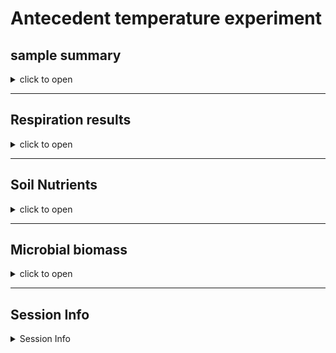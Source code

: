 Antecedent temperature experiment
================

## sample summary

<details>
<summary>
click to open
</summary>

Soils from northwest Alaska were homogenized and pre-incubated at -2 and
-6 degrees Celsius for three months after which they were incubated at
2,4,6,8,10 degrees Celsius for one week. After the week long incubation
soils were extracted using 0.5M K2SO4, and chloroform extracted to
measure microbial biomass and nutrient concentrations. Sub-samples were
also sent to PNNL for more comprehensive analysis of organic matter
using FTICR, NMR, GC-MS and LC-MS techniques. Lipidomics were also
performed to ascertain if there were any significant shifts lipids.

| Replicate | Pre.incubation | Incubation.ID | Incubation.temperauture | ID              | UUID                                 | X   |
|----------:|---------------:|:--------------|------------------------:|:----------------|:-------------------------------------|:----|
|         1 |             -2 | A             |                       2 | A-2-1           | 8656c258-a0e4-4755-81ed-f1d862112621 | NA  |
|         2 |             -2 | A             |                       2 | A-2-2           | 04cbe581-cd60-44ff-8322-e3c9d0f83b9b | NA  |
|         3 |             -2 | A             |                       2 | A-2-3           | 5476356e-c64f-4057-80c1-f75c811fd36e | NA  |
|         1 |             -6 | A             |                       2 | A-6-1           | 23e00139-06b9-4e24-9999-02f36c313389 | NA  |
|         2 |             -6 | A             |                       2 | A-6-2           | 0377bae3-d808-4dde-a8a3-9b68d5ef26de | NA  |
|         3 |             -6 | A             |                       2 | A-6-3           | 537028bc-b721-4650-9b07-7e9a120a86d5 | NA  |
|         1 |             -2 | B             |                       4 | B-2-1           | 440dba45-293d-4a1b-bd7e-25ab39357fa2 | NA  |
|         2 |             -2 | B             |                       4 | B-2-2           | 8245ad28-be7f-4252-a46d-5fd861c420f5 | NA  |
|         3 |             -2 | B             |                       4 | B-2-3           | 1d3baff5-e4c8-4a89-a6c1-8cff831fec47 | NA  |
|         1 |             -6 | B             |                       4 | B-6-1           | a045cdb7-4657-4366-ab08-a49b9c9780ae | NA  |
|         2 |             -6 | B             |                       4 | B-6-2           | ed8616cf-0423-43c6-a1dd-ec97431309c9 | NA  |
|         3 |             -6 | B             |                       4 | B-6-3           | 44e660ac-df81-410a-b264-e345291f1872 | NA  |
|         1 |             -2 | C             |                       6 | C-2-1           | dd528c4e-3d60-40c8-b3a6-accce911cbf9 | NA  |
|         2 |             -2 | C             |                       6 | C-2-2           | 3efde34c-2e51-4560-bfcb-164de36e563e | NA  |
|         3 |             -2 | C             |                       6 | C-2-3           | 96d60bed-37ab-4d96-818d-e43353b81425 | NA  |
|         1 |             -6 | C             |                       6 | C-6-1           | d8d73f99-589b-4559-97b6-107d71c0688c | NA  |
|         2 |             -6 | C             |                       6 | C-6-2           | fce12027-06e4-41d8-9c98-645c90cdf058 | NA  |
|         3 |             -6 | C             |                       6 | C-6-3           | 580e2f97-ae86-4b45-ae91-5f8be28d57f1 | NA  |
|         1 |             -2 | D             |                       8 | D-2-1           | a3edfe91-4286-4ded-9d74-6e59008a0f0b | NA  |
|         2 |             -2 | D             |                       8 | D-2-2           | 587708ea-5a51-49ee-b7b2-aaff43016145 | NA  |
|         3 |             -2 | D             |                       8 | D-2-3           | 571d8331-5027-49c6-9ee0-362ed7654dc5 | NA  |
|         1 |             -6 | D             |                       8 | D-6-1           | 48c5aae9-6684-4f19-bea2-28698eed6d5b | NA  |
|         2 |             -6 | D             |                       8 | D-6-2           | dc8d0e75-f57d-4236-9ef5-523c6bd7e2e1 | NA  |
|         3 |             -6 | D             |                       8 | D-6-3           | da4b7b0d-51ea-43e9-9db0-768352f0dc52 | NA  |
|         1 |             -2 | E             |                      10 | E-2-1           | 51bdcfb0-b98e-4b6d-9271-f857553c99ee | NA  |
|         2 |             -2 | E             |                      10 | E-2-2           | 1c00ea1c-ab85-41b9-9713-7f74f1aaa2fb | NA  |
|         3 |             -2 | E             |                      10 | E-2-3           | 4270be4e-67fc-4f42-811c-bb85d271bf86 | NA  |
|         1 |             -6 | E             |                      10 | E-6-1           | a5f82baa-555e-48ef-bc79-8febae160345 | NA  |
|         2 |             -6 | E             |                      10 | E-6-2           | 3bac6092-7564-4731-8411-8b5f2df33f3f | NA  |
|         3 |             -6 | E             |                      10 | E-6-3           | cefe1d73-c95e-430f-a38a-130e61f11fc9 | NA  |
|         1 |             -2 | Pre           |                      -2 | Pre-2-1         | 0301b210-e061-4847-8236-55b4604e86b9 | NA  |
|         2 |             -2 | Pre           |                      -2 | Pre-2-2         | d07b9001-0b93-4a1a-92b7-70b238a58a2c | NA  |
|         3 |             -2 | Pre           |                      -2 | Pre-2-3         | 392fb7a7-e664-482e-90e7-87a2b5fbaa6e | NA  |
|         1 |             -6 | Pre           |                      -6 | Pre-6-1         | 504ecbd1-d7bc-4c8f-9ec9-1d345bff218d | NA  |
|         2 |             -6 | Pre           |                      -6 | Pre-6-2         | a389c91b-9593-4b0f-84e7-b911e099c3e3 | NA  |
|         3 |             -6 | Pre           |                      -6 | Pre-6-3         | dec78bde-1a26-4368-a537-5b480888b90b | NA  |
|        NA |             NA |               |                      NA | Source material | e6b98a07-c63b-47a7-b872-e99320205b34 | NA  |

</details>

------------------------------------------------------------------------

## Respiration results

<details>
<summary>
click to open
</summary>

Respiration measurements were taken daily during the incubation using a
Li-850 bench top respiration unit. Below are the respiration rates for
each sample, as well as the calculates accumulative respiration rates.

![](AntecedentTemp_report_files/figure-gfm/unnamed-chunk-1-1.png)<!-- -->![](AntecedentTemp_report_files/figure-gfm/unnamed-chunk-1-2.png)<!-- -->![](AntecedentTemp_report_files/figure-gfm/unnamed-chunk-1-3.png)<!-- -->![](AntecedentTemp_report_files/figure-gfm/unnamed-chunk-1-4.png)<!-- -->

</details>

------------------------------------------------------------------------

## Soil Nutrients

<details>
<summary>
click to open
</summary>

Soil K2SO4 extracts were utilized to measure ammonium, Nitrate, Total
free primary amines, phosphate, Total reducing sugars. Below is the
concentration data.

![](AntecedentTemp_report_files/figure-gfm/unnamed-chunk-2-1.png)<!-- -->![](AntecedentTemp_report_files/figure-gfm/unnamed-chunk-2-2.png)<!-- -->![](AntecedentTemp_report_files/figure-gfm/unnamed-chunk-2-3.png)<!-- -->![](AntecedentTemp_report_files/figure-gfm/unnamed-chunk-2-4.png)<!-- -->![](AntecedentTemp_report_files/figure-gfm/unnamed-chunk-2-5.png)<!-- -->
</details>

------------------------------------------------------------------------

## Microbial biomass

<details>
<summary>
click to open
</summary>

Soil K2SO4 extracts were utilized to measure ammonium, Nitrate, Total
free primary amines, phosphate, Total reducing sugars. Below is the
concentration data.

![](AntecedentTemp_report_files/figure-gfm/unnamed-chunk-3-1.png)<!-- -->![](AntecedentTemp_report_files/figure-gfm/unnamed-chunk-3-2.png)<!-- -->
</details>

------------------------------------------------------------------------

## Session Info

<details>
<summary>
Session Info
</summary>

Date run: 2023-01-30

    ## R version 4.2.2 (2022-10-31 ucrt)
    ## Platform: x86_64-w64-mingw32/x64 (64-bit)
    ## Running under: Windows 10 x64 (build 19045)
    ## 
    ## Matrix products: default
    ## 
    ## locale:
    ## [1] LC_COLLATE=English_United States.utf8 
    ## [2] LC_CTYPE=English_United States.utf8   
    ## [3] LC_MONETARY=English_United States.utf8
    ## [4] LC_NUMERIC=C                          
    ## [5] LC_TIME=English_United States.utf8    
    ## 
    ## attached base packages:
    ## [1] grid      stats     graphics  grDevices utils     datasets  methods  
    ## [8] base     
    ## 
    ## other attached packages:
    ##  [1] janitor_2.1.0     pracma_2.4.2      reshape2_1.4.4    ggbiplot_0.55    
    ##  [5] scales_1.2.1      plyr_1.8.8        vegan_2.6-4       lattice_0.20-45  
    ##  [9] permute_0.9-7     forcats_0.5.2     stringr_1.5.0     dplyr_1.0.10     
    ## [13] purrr_1.0.0       readr_2.1.3       tidyr_1.2.1       tibble_3.1.8     
    ## [17] ggplot2_3.4.0     tidyverse_1.3.2   tarchetypes_0.7.4 targets_0.14.2   
    ## 
    ## loaded via a namespace (and not attached):
    ##  [1] nlme_3.1-160        fs_1.5.2            lubridate_1.9.0    
    ##  [4] httr_1.4.4          future.callr_0.8.1  tools_4.2.2        
    ##  [7] backports_1.4.1     utf8_1.2.2          R6_2.5.1           
    ## [10] DBI_1.1.3           mgcv_1.8-41         colorspace_2.0-3   
    ## [13] withr_2.5.0         tidyselect_1.2.0    processx_3.8.0     
    ## [16] compiler_4.2.2      cli_3.6.0           rvest_1.0.3        
    ## [19] xml2_1.3.3          labeling_0.4.2      callr_3.7.3        
    ## [22] digest_0.6.31       rmarkdown_2.19      htmltools_0.5.4    
    ## [25] pkgconfig_2.0.3     parallelly_1.34.0   highr_0.10         
    ## [28] fastmap_1.1.0       dbplyr_2.2.1        rlang_1.0.6        
    ## [31] readxl_1.4.1        rstudioapi_0.14     farver_2.1.1       
    ## [34] generics_0.1.3      jsonlite_1.8.4      googlesheets4_1.0.1
    ## [37] magrittr_2.0.3      Matrix_1.5-1        Rcpp_1.0.9         
    ## [40] munsell_0.5.0       fansi_1.0.3         lifecycle_1.0.3    
    ## [43] furrr_0.3.1         stringi_1.7.8       yaml_2.3.6         
    ## [46] snakecase_0.11.0    MASS_7.3-58.1       parallel_4.2.2     
    ## [49] listenv_0.9.0       crayon_1.5.2        haven_2.5.1        
    ## [52] splines_4.2.2       hms_1.1.2           knitr_1.41         
    ## [55] ps_1.7.2            pillar_1.8.1        igraph_1.3.5       
    ## [58] base64url_1.4       codetools_0.2-18    reprex_2.0.2       
    ## [61] glue_1.6.2          evaluate_0.19       data.table_1.14.6  
    ## [64] modelr_0.1.10       vctrs_0.5.1         tzdb_0.3.0         
    ## [67] cellranger_1.1.0    gtable_0.3.1        future_1.30.0      
    ## [70] assertthat_0.2.1    xfun_0.36           broom_1.0.2        
    ## [73] googledrive_2.0.0   gargle_1.2.1        cluster_2.1.4      
    ## [76] timechange_0.1.1    globals_0.16.2      ellipsis_0.3.2

</details>
